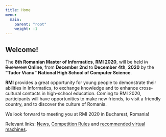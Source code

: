 ```yaml
---
title: Home
menu:
  main:
    parent: "root"
    weight: -1
---
```


## Welcome!

The **8th Romanian Master of Informatics**, **RMI 2020**, will be held
~~in Bucharest~~ **Online**, from **December 2nd** to **December 4th**, **2020** by the
**"Tudor Vianu" National High School of Computer Science**.

**RMI** provides a great opportunity for young people to demonstrate their
abilities in Informatics, to exchange knowledge and to enhance cross-cultural
contacts in high-school education. Coming to RMI 2020, participants will have
opportunities to make new friends, to visit a friendly country, and to discover
the culture of Romania.

We look forward to meeting you at RMI 2020 in Bucharest, Romania!

Relevant links: [News](/news), [Competition Rules](/organisation/rules) and [recommended virtual machines](/contest/vm).
